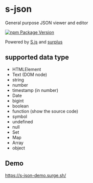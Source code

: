 # s-json
General purpose JSON viewer and editor

[![npm Package Version](https://img.shields.io/npm/v/s-json.svg?maxAge=2592000)](https://www.npmjs.com/package/s-json)

Powered by
[S.js](https://github.com/adamhaile/S)
and
[surplus](https://github.com/adamhaile/surplus)

## supported data type
  + HTMLElement
  + Text (DOM node)
  + string
  + number
  + timestamp (in number)
  + Date
  + bigint
  + boolean
  + function (show the source code)
  + symbol
  + undefined
  + null
  + Set
  + Map
  + Array
  + object

## Demo
https://s-json-demo.surge.sh/
